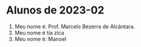 # Alunos de 2023-02

1. Meu nome é: Prof. Marcelo Bezerra de Alcântara.
2. Meu nome é tia zica
2. Meu nome é: Manoel
